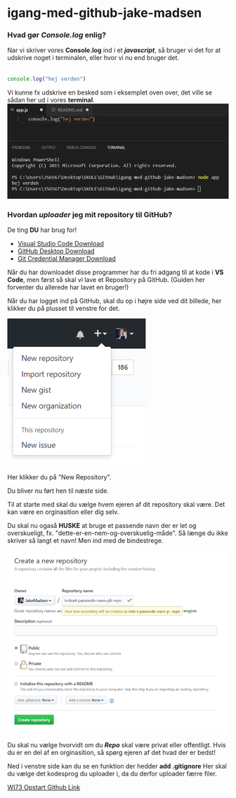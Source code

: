 # igang-med-github-jake-madsen

### Hvad gør **_Console.log_** enlig?

Nar vi skriver vores __Console.log__ ind i et **_javascript_**, så bruger vi det for at udskrive noget i terminalen, eller hvor vi nu end bruger det.

``` javascript 

console.log("hej verden")

```

Vi kunne fx udskrive en besked som i eksemplet oven over, det ville se sådan her ud i vores **terminal**.
![Billedet virker ikke! Ups, prøv igen senere](https://github.com/wi73c-praktisk-web/igang-med-github-jake-madsen/blob/master/img/eksempel1.png?raw=trueg "Eksempel 1")


### Hvordan **_uploader_** jeg mit repository til **GitHub**?

De ting __DU__ har brug for!

* [Visual Studio Code Download](https://code.visualstudio.com/ "Download VS Code")
* [GitHub Desktop Download](https://desktop.github.com/ "Download GitHub Desktop")
* [Git Credential Manager Download](https://github.com/Microsoft/Git-Credential-Manager-for-Windows/releases/tag/v1.12.0 "Download Credentials Manager")


Når du har downloadet disse programmer har du fri adgang til at kode i **VS Code**, men først så skal vi lave et Repository på GitHub. (Guiden her forventer du allerede har lavet en bruger!)

Når du har logget ind på GitHub, skal du op i højre side ved dit billede, her klikker du på plusset til venstre for det. 

![Billedet virker ikke! Ups, prøv igen senere](https://github.com/wi73c-praktisk-web/igang-med-github-jake-madsen/blob/master/img/guide1.png?raw=true "Guide 1")

Her klikker du på "New Repository". 

Du bliver nu ført hen til næste side. 

Til at starte med skal du vælge hvem ejeren af dit repository skal være. Det kan være en orginasition eller dig selv. 

Du skal nu ogaså **HUSKE** at bruge et passende navn der er let og overskueligt, fx. "dette-er-en-nem-og-overskuelig-måde". Så længe du ikke skriver så langt et navn! Men ind med de bindestrege.

![Billedet virker ikke! Ups, prøv igen senere](https://github.com/wi73c-praktisk-web/igang-med-github-jake-madsen/blob/master/img/guide2.png?raw=true "Guide 2")

Du skal nu vælge hvorvidt om du **_Repo_** skal være privat eller offentligt. Hvis du er en del af en orginasition, så spørg ejeren af det hvad der er bedst!

Ned i venstre side kan du se en funktion der hedder **add .gitignore** Her skal du vælge det kodesprog du uploader i, da du derfor uploader færre filer.







[WI73 Opstart Github Link](https://github.com/rts-cmk/WI73-Opstart "WI73 Opstart")